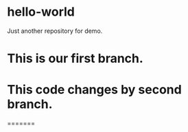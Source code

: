 # hello-world
Just another repository for demo.
# This is our first branch.
# This code changes by second branch.
=======